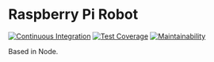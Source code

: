 # Raspberry Pi Robot

[![Continuous Integration](https://github.com/CaffeinatedAndroid/raspi-bot-node/workflows/Continuous%20Integration/badge.svg)](https://github.com/CaffeinatedAndroid/raspi-bot-node/actions?query=workflow%3A%22Continuous+Integration%22)
[![Test Coverage](https://api.codeclimate.com/v1/badges/2a024d6e9d18dc90e064/test_coverage.svg)](https://codeclimate.com/github/CaffeinatedAndroid/raspi-bot-node/test_coverage)
[![Maintainability](https://api.codeclimate.com/v1/badges/2a024d6e9d18dc90e064/maintainability.svg)](https://codeclimate.com/github/CaffeinatedAndroid/raspi-bot-node/maintainability)

Based in Node.
